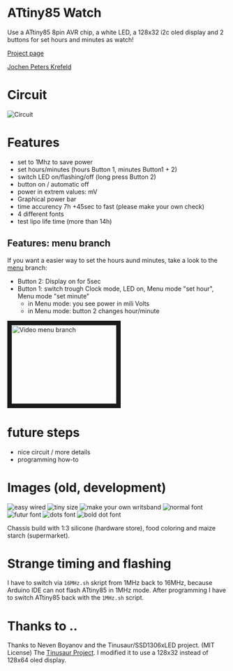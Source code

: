 # ATtiny85 Watch

Use a ATtiny85 8pin AVR chip, a white LED, a 128x32 i2c oled display and 2 buttons for set hours and minutes as watch!

[Project page](https://no-go.github.io/Attiny85Watch/)

[Jochen Peters Krefeld](http://digisocken.de/blog.html)

# Circuit

![Circuit](img/circuit.jpg)

# Features

 -  set to 1Mhz to save power
 -  set hours/minutes (hours Button 1, minutes Button1 + 2)
 -  switch LED on/flashing/off (long press Button 2)
 -  button on / automatic off
 -  power in extrem values: mV
 -  Graphical power bar
 -  time accurency 7h +45sec to fast (please make your own check)
 -  4 different fonts
 -  test lipo life time (more than 14h)

## Features: menu branch

If you want a easier way to set the hours aund minutes, take a look to
the [menu](https://github.com/no-go/Attiny85Watch/tree/menu) branch:

 -  Button 2: Display on for 5sec
 -  Button 1: switch trough Clock mode, LED on, Menu mode "set hour", Menu mode "set minute"
     -  in Menu mode: you see power in mili Volts
     -  in Menu mode: button 2 changes hour/minute

<a href="http://www.youtube.com/watch?feature=player_embedded&v=GaI7kfXpqJI" target="_blank"><img src="http://img.youtube.com/vi/GaI7kfXpqJI/0.jpg" 
alt="Video menu branch" width="240" height="180" border="10" /></a>

# future steps

 -  nice circuit / more details
 -  programming how-to

# Images (old, development)

![easy wired](img/backside.jpg)
![tiny size](img/tiny.jpg)
![make your own writsband](img/wristband.jpg)
![normal font](img/final.jpg)
![futur font](img/futur.jpg)
![dots font](img/dots.jpg)
![bold dot font](img/bold.jpg)

Chassis build with 1:3 silicone (hardware store), food coloring and maize starch (supermarket).

# Strange timing and flashing

I have to switch via `16MHz.sh` skript from 1MHz back to 16MHz, because Arduino IDE
can not flash ATtiny85 in 1MHz mode. After programming I have to switch ATtiny85 back with
the `1MHz.sh` script.

# Thanks to ..

Thanks to Neven Boyanov and the Tinusaur/SSD1306xLED project. (MIT License)
The [Tinusaur Project](http://tinusaur.org). I modified it to use a
128x32 instead of 128x64 oled display.
